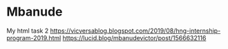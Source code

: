 # Mbanude
My html task 2
https://vicversablog.blogspot.com/2019/08/hng-internship-program-2019.html
https://lucid.blog/mbanudevictor/post/1566632116

